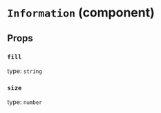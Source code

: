 `Information` (component)
=========================



Props
-----

### `fill`

type: `string`


### `size`

type: `number`

